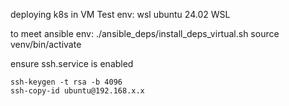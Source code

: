 deploying k8s in VM
Test env: wsl ubuntu 24.02 WSL

to meet ansible env: ./ansible_deps/install_deps_virtual.sh
source venv/bin/activate

ensure ssh.service is enabled

``` make key connection
ssh-keygen -t rsa -b 4096
ssh-copy-id ubuntu@192.168.x.x
```